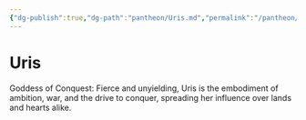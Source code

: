```yaml
---
{"dg-publish":true,"dg-path":"pantheon/Uris.md","permalink":"/pantheon/uris/","tags":["deity"],"noteIcon":"deity"}
---
```


# Uris
Goddess of Conquest: Fierce and unyielding, Uris is the embodiment of ambition, war, and the drive to conquer, spreading her influence over lands and hearts alike.